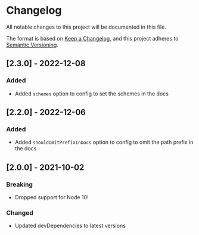 # Changelog

All notable changes to this project will be documented in this file.

The format is based on [Keep a Changelog](https://keepachangelog.com/en/1.0.0/),
and this project adheres to [Semantic Versioning](https://semver.org/spec/v2.0.0.html).

## [2.3.0] - 2022-12-08

### Added

- Added `schemes` option to config to set the schemes in the docs

## [2.2.0] - 2022-12-06

### Added

- Added `shouldOmitPrefixInDocs` option to config to omit the path prefix in the docs

## [2.0.0] - 2021-10-02

### Breaking

- Dropped support for Node 10!

### Changed

- Updated devDependencies to latest versions
